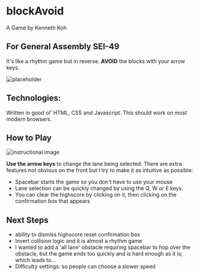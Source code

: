 # blockAvoid 
 A Game by Kenneth Koh
 
## For General Assembly SEI-49

 It's like a rhythm game but in reverse. **AVOID** the blocks with your arrow keys.

![placeholder](https://i.imgur.com/FR9Vzig.jpg)

## Technologies:

 Written in good ol' HTML, CSS and Javascript. This should work on most modern browsers. 

## How to Play


![instructional image](http://notworking.com/soako)

 **Use the arrow keys** to change the lane being selected. There are extra features not obvious on the front but I try to make it as intuitive as possible:
- Spacebar starts the game so you don't have to use your mouse
- Lane selection can be quickly changed by using the Q, W or E keys.
- You can clear the highscore by clicking on it, then clicking on the confirmation box that appears

## Next Steps

- ability to dismiss highscore reset confirmation box
- Invert collision logic and it is almost a rhythm game
- I wanted to add a 'all lane' obstacle requiring spacebar to hop over the obstacle, but the game ends too quickly and is hard enough as it is; which leads to...
- Difficulty settings: so people can choose a slower speed
